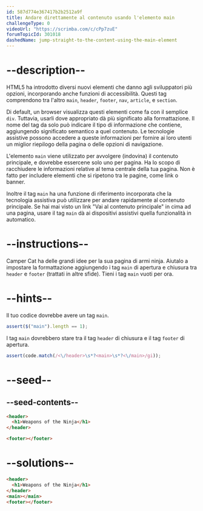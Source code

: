```yaml
---
id: 587d774e367417b2b2512a9f
title: Andare direttamente al contenuto usando l'elemento main
challengeType: 0
videoUrl: "https://scrimba.com/c/cPp7zuE"
forumTopicId: 301018
dashedName: jump-straight-to-the-content-using-the-main-element
---
```


# --description--

HTML5 ha introdotto diversi nuovi elementi che danno agli sviluppatori più opzioni, incorporando anche funzioni di accessibilità. Questi tag comprendono tra l'altro `main`, `header`, `footer`, `nav`, `article`, e `section`.

Di default, un browser visualizza questi elementi come fa con il semplice `div`. Tuttavia, usarli dove appropriato dà più significato alla formattazione. Il nome del tag da solo può indicare il tipo di informazione che contiene, aggiungendo significato semantico a quel contenuto. Le tecnologie assistive possono accedere a queste informazioni per fornire ai loro utenti un miglior riepilogo della pagina o delle opzioni di navigazione.

L'elemento `main` viene utilizzato per avvolgere (indovina) il contenuto principale, e dovrebbe essercene solo uno per pagina. Ha lo scopo di racchiudere le informazioni relative al tema centrale della tua pagina. Non è fatto per includere elementi che si ripetono tra le pagine, come link o banner.

Inoltre il tag `main` ha una funzione di riferimento incorporata che la tecnologia assistiva può utilizzare per andare rapidamente al contenuto principale. Se hai mai visto un link "Vai al contenuto principale" in cima ad una pagina, usare il tag `main` dà ai dispositivi assistivi quella funzionalità in automatico.

# --instructions--

Camper Cat ha delle grandi idee per la sua pagina di armi ninja. Aiutalo a impostare la formattazione aggiungendo i tag `main` di apertura e chiusura tra `header` e `footer` (trattati in altre sfide). Tieni i tag `main` vuoti per ora.

# --hints--

Il tuo codice dovrebbe avere un tag `main`.

```js
assert($("main").length == 1);
```

I tag `main` dovrebbero stare tra il tag `header` di chiusura e il tag `footer` di apertura.

```js
assert(code.match(/<\/header>\s*?<main>\s*?<\/main>/gi));
```

# --seed--

## --seed-contents--

```html
<header>
  <h1>Weapons of the Ninja</h1>
</header>

<footer></footer>
```

# --solutions--

```html
<header>
  <h1>Weapons of the Ninja</h1>
</header>
<main></main>
<footer></footer>
```
